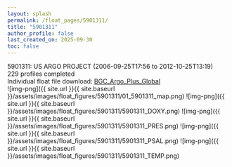 ```yaml
---
layout: splash
permalink: /float_pages/5901311/
title: "5901311"
author_profile: false
last_created_on: 2025-09-30
toc: false
---
```

 
5901311: US ARGO PROJECT (2006-09-25T17:56 to 2012-10-25T13:19)\
229 profiles completed\
Individual float file download: [BGC_Argo_Plus_Global](https://ftp.soest.hawaii.edu/bgc_argo_plus/Individual_Floats/outliers_removed/5901311_Sprof_processed.nc)\
![img-png]({{ site.url }}{{ site.baseurl }}/assets/images/float_figures/5901311/01_5901311_map.png)
![img-png]({{ site.url }}{{ site.baseurl }}/assets/images/float_figures/5901311/5901311_DOXY.png)
![img-png]({{ site.url }}{{ site.baseurl }}/assets/images/float_figures/5901311/5901311_PRES.png)
![img-png]({{ site.url }}{{ site.baseurl }}/assets/images/float_figures/5901311/5901311_PSAL.png)
![img-png]({{ site.url }}{{ site.baseurl }}/assets/images/float_figures/5901311/5901311_TEMP.png)
